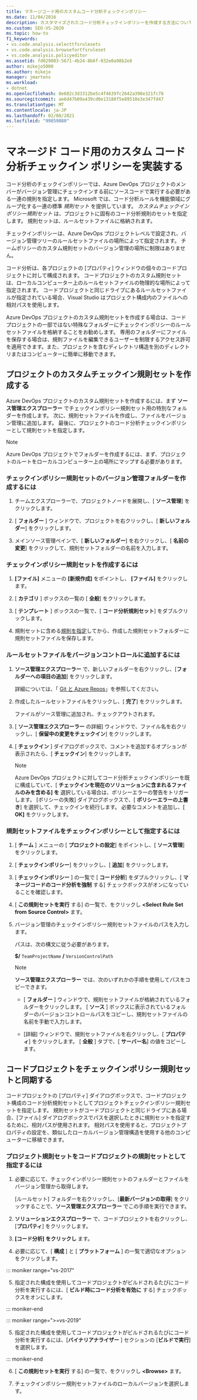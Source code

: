 ```yaml
---
title: マネージコード用のカスタムコード分析チェックインポリシー
ms.date: 11/04/2016
description: カスタマイズされたコード分析チェックインポリシーを作成する方法について説明します。 「Visual Studio マネージコードが Azure DevOps プロジェクトポリシーに準拠していることを確認する方法」を参照してください。
ms.custom: SEO-VS-2020
ms.topic: how-to
f1_keywords:
- vs.code.analysis.selecttfsrulesets
- vs.code.analysis.browsefortfsruleset
- vs.code.analysis.policyeditor
ms.assetid: fd029003-5671-4b24-8b6f-032e0a98b2e8
author: mikejo5000
ms.author: mikejo
manager: jmartens
ms.workload:
- dotnet
ms.openlocfilehash: 8e682c3d3312be5c4f4639fc2642a398e321fc78
ms.sourcegitcommit: ae6d47b09a439cd0e13180f5e89510e3e347fd47
ms.translationtype: MT
ms.contentlocale: ja-JP
ms.lasthandoff: 02/08/2021
ms.locfileid: "99859880"
---
```

# <a name="implement-custom-code-analysis-check-in-policies-for-managed-code"></a>マネージド コード用のカスタム コード分析チェックイン ポリシーを実装する

コード分析のチェックインポリシーでは、Azure DevOps プロジェクトのメンバーがバージョン管理にチェックインする前にソースコードで実行する必要がある一連の規則を指定します。 Microsoft では、コード分析ルールを機能領域にグループ化する一連の標準 *規則セット* を提供しています。 *カスタムチェックインポリシー規則セット* は、プロジェクトに固有のコード分析規則のセットを指定します。 規則セットは、ルールセットファイルに格納されます。

チェックインポリシーは、Azure DevOps プロジェクトレベルで設定され、バージョン管理ツリーのルールセットファイルの場所によって指定されます。 チームポリシーのカスタム規則セットのバージョン管理の場所に制限はありません。

コード分析は、各プロジェクトの [プロパティ] ウィンドウの個々のコードプロジェクトに対して構成されます。 コードプロジェクトのカスタム規則セットは、ローカルコンピューター上のルールセットファイルの物理的な場所によって指定されます。 コードプロジェクトと同じドライブにあるルールセットファイルが指定されている場合、Visual Studio はプロジェクト構成内のファイルへの相対パスを使用します。

Azure DevOps プロジェクトのカスタム規則セットを作成する場合は、コードプロジェクトの一部ではない特殊なフォルダーにチェックインポリシーのルールセットファイルを格納することをお勧めします。 専用のフォルダーにファイルを保存する場合は、規則ファイルを編集できるユーザーを制限するアクセス許可を適用できます。また、プロジェクトを含むディレクトリ構造を別のディレクトリまたはコンピューターに簡単に移動できます。

## <a name="create-the-project-custom-check-in-rule-set"></a>プロジェクトのカスタムチェックイン規則セットを作成する

Azure DevOps プロジェクトのカスタム規則セットを作成するには、まず **ソース管理エクスプローラー** でチェックインポリシー規則セット用の特別なフォルダーを作成します。 次に、規則セットファイルを作成し、ファイルをバージョン管理に追加します。 最後に、プロジェクトのコード分析チェックインポリシーとして規則セットを指定します。

> [!NOTE]
> Azure DevOps プロジェクトでフォルダーを作成するには、まず、プロジェクトのルートをローカルコンピューター上の場所にマップする必要があります。

### <a name="to-create-the-version-control-folder-for-the-check-in-policy-rule-set"></a>チェックインポリシー規則セットのバージョン管理フォルダーを作成するには

1. チームエクスプローラーで、プロジェクトノードを展開し、[ **ソース管理**] をクリックします。

2. [ **フォルダー** ] ウィンドウで、プロジェクトを右クリックし、[ **新しいフォルダー**] をクリックします。

3. メインソース管理ペインで、[ **新しいフォルダー**] を右クリックし、[ **名前の変更**] をクリックして、規則セットフォルダーの名前を入力します。

### <a name="to-create-the-check-in-policy-rule-set"></a>チェックインポリシー規則セットを作成するには

1. **[ファイル]** メニューの **[新規作成]** をポイントし、 **[ファイル]** をクリックします。

2. [ **カテゴリ** ] ボックスの一覧の [ **全般**] をクリックします。

3. [ **テンプレート** ] ボックスの一覧で、[ **コード分析規則セット**] をダブルクリックします。

4. 規則セットに含める[規則を指定](../code-quality/how-to-create-a-custom-rule-set.md)してから、作成した規則セットフォルダーに規則セットファイルを保存します。

### <a name="to-add-the-rule-set-file-to-version-control"></a>ルールセットファイルをバージョンコントロールに追加するには

1. **ソース管理エクスプローラー** で、新しいフォルダーを右クリックし、[**フォルダーへの項目の追加**] をクリックします。

     詳細については、「 [Git と Azure Repos](/azure/devops/repos/git/overview?view=vsts&preserve-view=true)」を参照してください。

2. 作成したルールセットファイルをクリックし、[ **完了**] をクリックします。

     ファイルがソース管理に追加され、チェックアウトされます。

3. [ **ソース管理エクスプローラー** の詳細] ウィンドウで、ファイル名を右クリックし、[ **保留中の変更をチェックイン**] をクリックします。

4. [ **チェックイン** ] ダイアログボックスで、コメントを追加するオプションが表示されたら、[ **チェックイン**] をクリックします。

    > [!NOTE]
    > Azure DevOps プロジェクトに対してコード分析チェックインポリシーを既に構成していて、[ **チェックインを現在のソリューションに含まれるファイルのみを含める] を** 選択している場合は、ポリシーエラーの警告をトリガーします。 [ポリシーの失敗] ダイアログボックスで、[ **ポリシーエラーの上書き**] を選択して、チェックインを続行します。 必要なコメントを追加し、[ **OK]** をクリックします。

### <a name="to-specify-the-rule-set-file-as-the-check-in-policy"></a>規則セットファイルをチェックインポリシーとして指定するには

1. [ **チーム** ] メニューの [ **プロジェクトの設定**] をポイントし、[ **ソース管理**] をクリックします。

2. [ **チェックインポリシー**] をクリックし、[ **追加**] をクリックします。

3. [ **チェックインポリシー** ] の一覧で [ **コード分析**] をダブルクリックし、[ **マネージコードのコード分析を強制** する] チェックボックスがオンになっていることを確認します。

4. [ **この規則セットを実行** する] の一覧で、をクリックし **\<Select Rule Set from Source Control>** ます。

5. バージョン管理のチェックインポリシー規則セットファイルのパスを入力します。

     パスは、次の構文に従う必要があります。

     **$/** `TeamProjectName` **/** `VersionControlPath`

    > [!NOTE]
    > **ソース管理エクスプローラー** では、次のいずれかの手順を使用してパスをコピーできます。

    - [ **フォルダー** ] ウィンドウで、規則セットファイルが格納されているフォルダーをクリックします。 [ **ソース** ] ボックスに表示されているフォルダーのバージョンコントロールパスをコピーし、規則セットファイルの名前を手動で入力します。

    - [詳細] ウィンドウで、規則セットファイルを右クリックし、[ **プロパティ**] をクリックします。 [ **全般** ] タブで、[ **サーバー名**] の値をコピーします。

## <a name="synchronize-code-projects-to-the-check-in-policy-rule-set"></a>コードプロジェクトをチェックインポリシー規則セットと同期する

コードプロジェクトの [プロパティ] ダイアログボックスで、コードプロジェクト構成のコード分析規則セットとしてプロジェクトチェックインポリシー規則セットを指定します。 規則セットがコードプロジェクトと同じドライブにある場合、[ファイル] ダイアログボックスでパスを選択したときに規則セットを指定するために、相対パスが使用されます。 相対パスを使用すると、プロジェクトプロパティの設定を、類似したローカルバージョン管理構造を使用する他のコンピューターに移植できます。

### <a name="to-specify-a-project-rule-set-as-the-rule-set-of-a-code-project"></a>プロジェクト規則セットをコードプロジェクトの規則セットとして指定するには

1. 必要に応じて、チェックインポリシー規則セットのフォルダーとファイルをバージョン管理から取得します。

   [ルールセット] フォルダーを右クリックし、[**最新バージョンの取得**] をクリックすることで、**ソース管理エクスプローラー** でこの手順を実行できます。

2. **ソリューションエクスプローラー** で、コードプロジェクトを右クリックし、[**プロパティ**] をクリックします。

3. **[コード分析] をクリックし** ます。

4. 必要に応じて、[ **構成** ] と [ **プラットフォーム** ] の一覧で適切なオプションをクリックします。

::: moniker range="vs-2017"

5. 指定された構成を使用してコードプロジェクトがビルドされるたびにコード分析を実行するには、[ **ビルド時にコード分析を有効に** する] チェックボックスをオンにします。

::: moniker-end

::: moniker range=">=vs-2019"

5. 指定された構成を使用してコードプロジェクトがビルドされるたびにコード分析を実行するには、[**バイナリアナライザー** ] セクションの [**ビルドで実行**] を選択します。

::: moniker-end

6. [ **この規則セットを実行** する] の一覧で、をクリックし **\<Browse>** ます。

8. チェックインポリシー規則セットファイルのローカルバージョンを選択します。
